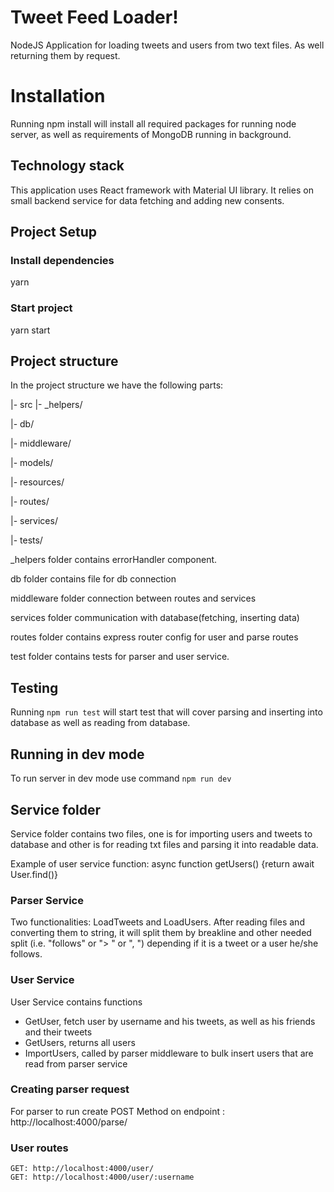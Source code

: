 # Tweet Feed Loader!

NodeJS Application for loading tweets and users from two text files. As well returning them by request.


# Installation

Running npm install will install all required packages for running node server,
as well as requirements of MongoDB running in background.

## Technology stack

This application uses React framework with Material UI library. It relies on small backend service for data fetching and adding new consents.

## Project Setup

### Install dependencies

yarn

### Start project

yarn start

## Project structure

In the project structure we have the following parts:

|- src
 |- _helpers/

 |- db/

 |- middleware/

 |- models/

 |- resources/

 |- routes/

 |- services/

 |- tests/

_helpers folder contains errorHandler component.

db folder contains file for db connection

middleware folder connection between routes and services

services folder communication with database(fetching, inserting data)

routes folder contains express router config for user and parse routes

test folder contains tests for parser and user service.

## Testing

Running `npm run test` will start test that will cover parsing and inserting into database as well as reading from database.

## Running in dev mode

To run server in dev mode use command `npm run dev`
## Service folder
Service folder contains two files, one is for importing users and tweets to database and other is for reading txt files and parsing it into readable data.
		
Example of user service function:
    async  function getUsers() {return  await User.find()}
    


### Parser Service
Two functionalities: LoadTweets and LoadUsers.
After reading files and converting them to string, it will split them by breakline and other needed split (i.e. "follows" or "> " or ", ") depending if it is a tweet or a user he/she follows.
### User Service
User Service contains functions

 - GetUser,  fetch user by username and his tweets, as well as his friends and their tweets
 - GetUsers, returns all users
 - ImportUsers, called by parser middleware to bulk insert users that are read from parser service

### Creating parser request

For parser to run create POST Method on endpoint : http://localhost:4000/parse/

### User routes

	GET: http://localhost:4000/user/
	GET: http://localhost:4000/user/:username
	
